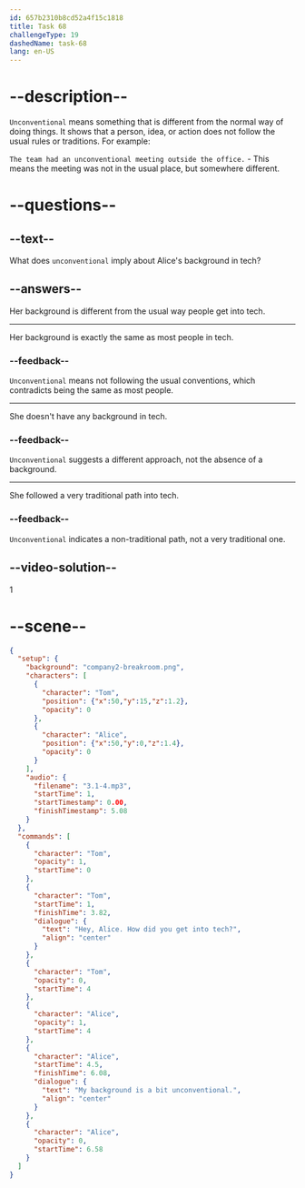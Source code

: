 ```yaml
---
id: 657b2310b8cd52a4f15c1818
title: Task 68
challengeType: 19
dashedName: task-68
lang: en-US
---
```


<!-- (Audio) Tom: Hey, Alice. How did you get into tech?
Alice: My background is a bit unconventional. -->

# --description--

`Unconventional` means something that is different from the normal way of doing things. It shows that a person, idea, or action does not follow the usual rules or traditions. For example:

`The team had an unconventional meeting outside the office.` - This means the meeting was not in the usual place, but somewhere different.

# --questions--

## --text--

What does `unconventional` imply about Alice's background in tech?

## --answers--

Her background is different from the usual way people get into tech.

---

Her background is exactly the same as most people in tech.

### --feedback--

`Unconventional` means not following the usual conventions, which contradicts being the same as most people.

---

She doesn't have any background in tech.

### --feedback--

`Unconventional` suggests a different approach, not the absence of a background.

---

She followed a very traditional path into tech.

### --feedback--

`Unconventional` indicates a non-traditional path, not a very traditional one.

## --video-solution--

1

# --scene--

```json
{
  "setup": {
    "background": "company2-breakroom.png",
    "characters": [
      {
        "character": "Tom",
        "position": {"x":50,"y":15,"z":1.2},
        "opacity": 0
      },
      {
        "character": "Alice",
        "position": {"x":50,"y":0,"z":1.4},
        "opacity": 0
      }
    ],
    "audio": {
      "filename": "3.1-4.mp3",
      "startTime": 1,
      "startTimestamp": 0.00,
      "finishTimestamp": 5.08
    }
  },
  "commands": [
    {
      "character": "Tom",
      "opacity": 1,
      "startTime": 0
    },
    {
      "character": "Tom",
      "startTime": 1,
      "finishTime": 3.82,
      "dialogue": {
        "text": "Hey, Alice. How did you get into tech?",
        "align": "center"
      }
    },
    {
      "character": "Tom",
      "opacity": 0,
      "startTime": 4
    },
    {
      "character": "Alice",
      "opacity": 1,
      "startTime": 4
    },
    {
      "character": "Alice",
      "startTime": 4.5,
      "finishTime": 6.08,
      "dialogue": {
        "text": "My background is a bit unconventional.",
        "align": "center"
      }
    },
    {
      "character": "Alice",
      "opacity": 0,
      "startTime": 6.58
    }
  ]
}
```
